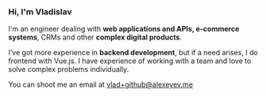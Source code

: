 ### Hi, I'm Vladislav


I'm an engineer dealing with **web applications and APIs, e-commerce systems**, CRMs and other **complex digital products**. 

I’ve got more experience in **backend development**, but if a need arises, I do frontend with Vue.js. I have experience of working with a team and love to solve complex problems individually.


You can shoot me an email at vlad+github@alexeyev.me
